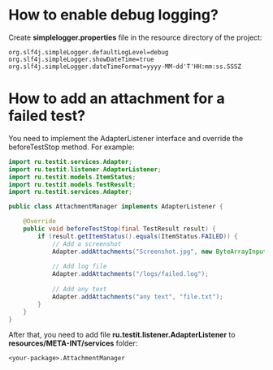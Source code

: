 # How to enable debug logging?
Create **simplelogger.properties** file in the resource directory of the project:
```text
org.slf4j.simpleLogger.defaultLogLevel=debug
org.slf4j.simpleLogger.showDateTime=true
org.slf4j.simpleLogger.dateTimeFormat=yyyy-MM-dd'T'HH:mm:ss.SSSZ
```

# How to add an attachment for a failed test?
You need to implement the AdapterListener interface and override the beforeTestStop method.
For example:

```java
import ru.testit.services.Adapter;
import ru.testit.listener.AdapterListener;
import ru.testit.models.ItemStatus;
import ru.testit.models.TestResult;
import ru.testit.services.Adapter;

public class AttachmentManager implements AdapterListener {

    @Override
    public void beforeTestStop(final TestResult result) {
        if (result.getItemStatus().equals(ItemStatus.FAILED)) {
            // Add a screenshot
            Adapter.addAttachments("Screenshot.jpg", new ByteArrayInputStream(((TakesScreenshot) driver).getScreenshotAs(OutputType.BYTES)));
            
            // Add log file
            Adapter.addAttachments("/logs/failed.log");
            
            // Add any text
            Adapter.addAttachments("any text", "file.txt");
        }
    }
}
```

After that, you need to add file **ru.testit.listener.AdapterListener** to **resources/META-INT/services** folder:
```text
<your-package>.AttachmentManager
```